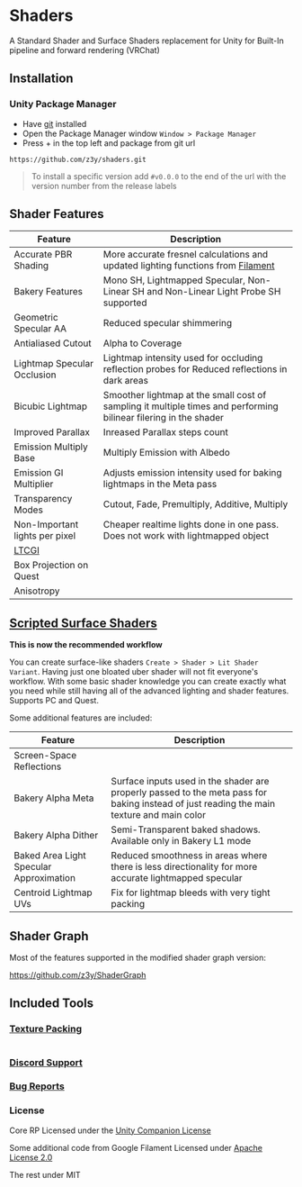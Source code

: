 # Shaders
A Standard Shader and Surface Shaders replacement for Unity for Built-In pipeline and forward rendering (VRChat)

##  Installation
### Unity Package Manager

- Have [git](https://git-scm.com/downloads) installed
- Open the Package Manager window `Window > Package Manager`
- Press + in the top left and package from git url
```
https://github.com/z3y/shaders.git
```

> To install a specific version add `#v0.0.0` to the end of the url with the version number  from the release labels

## Shader Features

| Feature | Description |
| - | - |
|Accurate PBR Shading | More accurate fresnel calculations and updated lighting functions from [Filament](https://github.com/google/filament) |
|Bakery Features| Mono SH, Lightmapped Specular, Non-Linear SH and Non-Linear Light Probe SH supported |
|Geometric Specular AA| Reduced specular shimmering |
|Antialiased Cutout | Alpha to Coverage |
|Lightmap Specular Occlusion| Lightmap intensity used for occluding reflection probes for Reduced reflections in dark areas|
|Bicubic Lightmap| Smoother lightmap at the small cost of sampling it multiple times and performing bilinear filering in the shader|
|Improved Parallax | Inreased Parallax steps count |
|Emission Multiply Base | Multiply Emission with Albedo|
|Emission GI Multiplier| Adjusts emission intensity used for baking lightmaps in the Meta pass |
|Transparency Modes | Cutout, Fade, Premultiply, Additive, Multiply|
|Non-Important lights per pixel| Cheaper realtime lights done in one pass. Does not work with lightmapped object |
|[LTCGI](https://github.com/PiMaker/ltcgi)||
|Box Projection on Quest||
|Anisotropy||

## [Scripted Surface Shaders](/Documentation~/ScriptedSurfaceShaders.md)

**This is now the recommended workflow**

You can create surface-like shaders `Create > Shader > Lit Shader Variant`. Having just one bloated uber shader will not fit everyone's workflow. With some basic shader knowledge you can create exactly what you need while still having all of the advanced lighting and shader features. Supports PC and Quest. 

Some additional features are included:

| Feature | Description |
| - | - |
|Screen-Space Reflections| |
|Bakery Alpha Meta| Surface inputs used in the shader are properly passed to the meta pass for baking instead of just reading the main texture and main color|
|Bakery Alpha Dither|Semi-Transparent baked shadows. Available only in Bakery L1 mode|
|Baked Area Light Specular Approximation| Reduced smoothness in areas where there is less directionality for more accurate lightmapped specular|
|Centroid Lightmap UVs|Fix for lightmap bleeds with very tight packing|

## Shader Graph
Most of the features supported in the modified shader graph version:

https://github.com/z3y/ShaderGraph 


## Included Tools 
### [Texture Packing](/Documentation~/TexturePacking.md)


#

### [Discord Support](https://discord.gg/bw46tKgRFT)
### [Bug Reports](https://github.com/z3y/shaders/issues)

### License
Core RP Licensed under the [Unity Companion License](/ShaderLibrary//CoreRP/LICENSE.md)

Some additional code from Google Filament Licensed under [Apache License 2.0](/ShaderLibrary//FilamentLicense.md)

The rest under MIT
